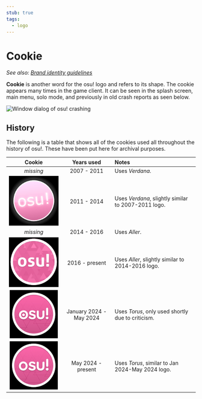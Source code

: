 ```yaml
---
stub: true
tags:
  - logo
---
```


# Cookie

*See also: [Brand identity guidelines](/wiki/Brand_identity_guidelines)*

**Cookie** is another word for the osu! logo and refers to its shape. The cookie appears many times in the game client. It can be seen in the splash screen, main menu, solo mode, and previously in old crash reports as seen below.

![Window dialog of osu! crashing](img/Pippi_corruption.jpg)

## History

The following is a table that shows all of the cookies used all throughout the history of osu!. These have been put here for archival purposes.

| Cookie | Years used | Notes |
| :-: | :-: | :-- |
| *missing* | 2007 - 2011 | Uses *Verdana*. |
|![2011 - 2014](img/logo2.jpg)|2011 - 2014|Uses *Verdana*, slightly similar to 2007-2011 logo.|
| *missing* | 2014 - 2016 | Uses *Aller*. |
|![2016 - present](img/logo4.jpg)|2016 - present|Uses *Aller*, slightly similar to 2014-2016 logo.|
|![January 2024 - May 2024](img/logo5.jpg)|January 2024 - May 2024|Uses *Torus*, only used shortly due to criticism.|
|![May 2024 - present](img/logo6.jpg)|May 2024 - present|Uses *Torus*, similar to Jan 2024-May 2024 logo.|
